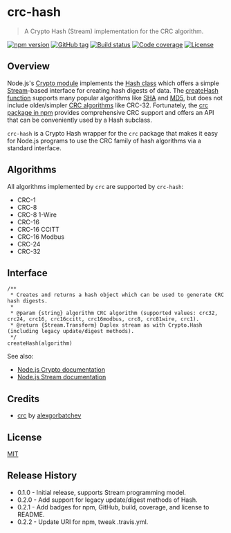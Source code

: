 # crc-hash

> A Crypto Hash (Stream) implementation for the CRC algorithm.

[![npm version][npm-image]][npm-url]
[![GitHub tag][github-tag-image]][github-tag-url]
[![Build status][travis-image]][travis-url]
[![Code coverage][coveralls-image]][coveralls-url]
[![License][license-image]][license-url]


## Overview

Node.js's [Crypto module](http://nodejs.org/api/crypto.html) implements the [Hash class](http://nodejs.org/api/crypto.html#crypto_class_hash) which offers a simple [Stream](http://nodejs.org/api/stream.html)-based interface for creating hash digests of data. The [createHash function](http://nodejs.org/api/crypto.html#crypto_crypto_createhash_algorithm) supports many popular algorithms like [SHA](http://en.wikipedia.org/wiki/Secure_Hash_Algorithm) and [MD5](http://en.wikipedia.org/wiki/MD5), but does not include older/simpler [CRC algorithms](http://en.wikipedia.org/wiki/Cyclic_redundancy_check) like CRC-32. Fortunately, the [crc package in npm](https://www.npmjs.com/package/crc) provides comprehensive CRC support and offers an API that can be conveniently used by a Hash subclass.

`crc-hash` is a Crypto Hash wrapper for the `crc` package that makes it easy for Node.js programs to use the CRC family of hash algorithms via a standard interface.


## Algorithms

All algorithms implemented by `crc` are supported by `crc-hash`:

* CRC-1
* CRC-8
* CRC-8 1-Wire
* CRC-16
* CRC-16 CCITT
* CRC-16 Modbus
* CRC-24
* CRC-32


## Interface

```
/**
 * Creates and returns a hash object which can be used to generate CRC hash digests.
 *
 * @param {string} algorithm CRC algorithm (supported values: crc32, crc24, crc16, crc16ccitt, crc16modbus, crc8, crc81wire, crc1).
 * @return {Stream.Transform} Duplex stream as with Crypto.Hash (including legacy update/digest methods).
 */
createHash(algorithm)
```

See also:

* [Node.js Crypto documentation](http://nodejs.org/api/crypto.html)
* [Node.js Stream documentation](http://nodejs.org/api/stream.html)


## Credits

* [crc](https://www.npmjs.com/package/crc) by [alexgorbatchev](https://www.npmjs.com/~alexgorbatchev)


## License

[MIT](LICENSE)


## Release History

* 0.1.0 - Initial release, supports Stream programming model.
* 0.2.0 - Add support for legacy update/digest methods of Hash.
* 0.2.1 - Add badges for npm, GitHub, build, coverage, and license to README.
* 0.2.2 - Update URI for npm, tweak .travis.yml.


[npm-image]: https://img.shields.io/npm/v/crc-hash.svg
[npm-url]: https://www.npmjs.com/package/crc-hash
[github-tag-image]: https://img.shields.io/github/tag/DavidAnson/crc-hash.svg
[github-tag-url]: https://github.com/DavidAnson/crc-hash
[travis-image]: https://img.shields.io/travis/DavidAnson/crc-hash.svg
[travis-url]: https://travis-ci.org/DavidAnson/crc-hash
[coveralls-image]: https://img.shields.io/coveralls/DavidAnson/crc-hash.svg
[coveralls-url]: https://coveralls.io/r/DavidAnson/crc-hash
[license-image]: https://img.shields.io/npm/l/crc-hash.svg
[license-url]: http://opensource.org/licenses/MIT
